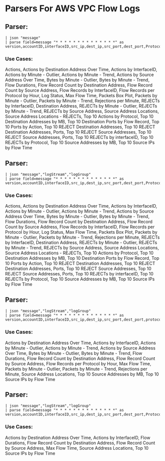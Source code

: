 # Parsers For AWS VPC Flow Logs

## Parser:
```
| json "message"
| parse field=message "* * * * * * * * * * * * * *" as version,accountID,interfaceID,src_ip,dest_ip,src_port,dest_port,Protocol,Packets,bytes,StartSample,EndSample,Action,status
```
### Use Cases:
Actions, Actions by Destination Address Over Time, Actions by InterfaceID, Actions by Minute - Outlier, Actions by Minute - Trend, Actions by Source Address Over Time, Bytes by Minute - Outlier, Bytes by Minute - Trend, Flow Durations, Flow Record Count by Destination Address, Flow Record Count by Source Address, Flow Records by InterfaceID, Flow Records per Protocol by Hour, Log Status, Max Flow Time, Packets Box Plot, Packets by Minute - Outlier, Packets by Minute - Trend, Rejections per Minute, REJECTs by InterfaceID, Destination Address, REJECTs by Minute - Outlier, REJECTs by Minute - Trend, REJECTs by Source Address, Source Address Locations, Source Address Locations - REJECTs, Top 10 Actions by Protocol, Top 10 Destination Addresses by MB, Top 10 Destination Ports by Flow Record, Top 10 Ports by Action, Top 10 REJECT Destination Addresses, Top 10 REJECT Destination Addresses, Ports, Top 10 REJECT Source Addresses, Top 10 REJECT Source Addresses, Ports, Top 10 REJECTs by interfaceID, Top 10 REJECTs by Protocol, Top 10 Source Addresses by MB, Top 10 Source IPs by Flow Time



## Parser:
```
| json "message","logStream","logGroup"
| parse field=message "* * * * * * * * * * * * * *" as version,accountID,interfaceID,src_ip,dest_ip,src_port,dest_port,Protocol,Packets,bytes,StartSample,EndSample,Action,status
```
### Use Cases:
Actions, Actions by Destination Address Over Time, Actions by InterfaceID, Actions by Minute - Outlier, Actions by Minute - Trend, Actions by Source Address Over Time, Bytes by Minute - Outlier, Bytes by Minute - Trend, Flow Durations, Flow Record Count by Destination Address, Flow Record Count by Source Address, Flow Records by InterfaceID, Flow Records per Protocol by Hour, Log Status, Max Flow Time, Packets Box Plot, Packets by Minute - Outlier, Packets by Minute - Trend, Rejections per Minute, REJECTs by InterfaceID, Destination Address, REJECTs by Minute - Outlier, REJECTs by Minute - Trend, REJECTs by Source Address, Source Address Locations, Source Address Locations - REJECTs, Top 10 Actions by Protocol, Top 10 Destination Addresses by MB, Top 10 Destination Ports by Flow Record, Top 10 Ports by Action, Top 10 REJECT Destination Addresses, Top 10 REJECT Destination Addresses, Ports, Top 10 REJECT Source Addresses, Top 10 REJECT Source Addresses, Ports, Top 10 REJECTs by interfaceID, Top 10 REJECTs by Protocol, Top 10 Source Addresses by MB, Top 10 Source IPs by Flow Time



## Parser:
```
| json "message","logStream","logGroup"
| parse field=message "* * * * * * * * * * * * * *" as version,accountID,interfaceID,src_ip,dest_ip,src_port,dest_port,protocol,Packets,bytes,StartSample,EndSample,Action,status 
```
### Use Cases:
Actions by Destination Address Over Time, Actions by InterfaceID, Actions by Minute - Outlier, Actions by Minute - Trend, Actions by Source Address Over Time, Bytes by Minute - Outlier, Bytes by Minute - Trend, Flow Durations, Flow Record Count by Destination Address, Flow Record Count by Source Address, Flow Records per Protocol by Hour, Max Flow Time, Packets by Minute - Outlier, Packets by Minute - Trend, Rejections per Minute, Source Address Locations, Top 10 Source Addresses by MB, Top 10 Source IPs by Flow Time



## Parser:
```
| json "message","logStream","logGroup"
| parse field=message "* * * * * * * * * * * * * *" as version,accountID,interfaceID,src_ip,dest_ip,src_port,dest_port,Protocol,Packets,bytes,StartSample,EndSample,Action,status 
```
### Use Cases:
Actions by Destination Address Over Time, Actions by InterfaceID, Flow Durations, Flow Record Count by Destination Address, Flow Record Count by Source Address, Max Flow Time, Source Address Locations, Top 10 Source IPs by Flow Time



